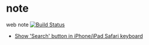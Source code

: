 # note
web note
[![Build Status](https://travis-ci.org/swust-xiaoj/note.svg?branch=master)](https://travis-ci.org/swust-xiaoj/note)
- [Show 'Search' button in iPhone/iPad Safari keyboard](http://stackoverflow.com/questions/4864167/show-search-button-in-iphone-ipad-safari-keyboard)
